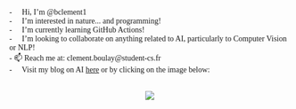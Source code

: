 <p style="font-family: calibri;">
- 👋 Hi, I’m @bclement1 <br>
- 👀 I’m interested in nature... and programming! <br>
- 🌱 I’m currently learning GitHub Actions! <br>
- 💞️ I’m looking to collaborate on anything related to AI, particularly to Computer Vision or NLP! <br>
- 📫 Reach me at: clement.boulay@student-cs.fr <br>
- 🤖 Visit my blog on AI <a href="https://bclement1.github.io">here</a> or by clicking on the image below: <br><br>
  <p style="text-align: center;"> 
  <a href="https://bclement1.github.io">
  <img src="https://user-images.githubusercontent.com/93796446/232519756-67bba801-bbcf-4abe-9de5-beaf4cfbcaa1.png" />
  </a>
  </p>
</p>
<!---
bclement1/bclement1 is a ✨ special ✨ repository because its `README.md` (this file) appears on your GitHub profile.
You can click the Preview link to take a look at your changes.
--->
